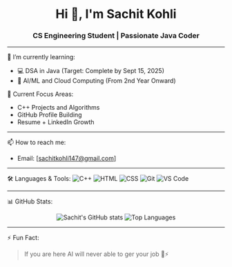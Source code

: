 <h1 align="center">Hi 👋, I'm Sachit Kohli</h1>
<h3 align="center">CS Engineering Student | Passionate Java Coder</h3>

---

🌱 I’m currently learning:
- 💻 DSA in Java (Target: Complete by Sept 15, 2025)
- 🧠 AI/ML and Cloud Computing (From 2nd Year Onward)

📌 Current Focus Areas:
- C++ Projects and Algorithms
- GitHub Profile Building
- Resume + LinkedIn Growth

---

📫 How to reach me:
- Email: [sachitkohli147@gmail.com]
---

🛠️ Languages & Tools:
![C++](https://img.shields.io/badge/C++-blue?style=for-the-badge&logo=cplusplus)
![HTML](https://img.shields.io/badge/HTML-orange?style=for-the-badge&logo=html5)
![CSS](https://img.shields.io/badge/CSS-blue?style=for-the-badge&logo=css3)
![Git](https://img.shields.io/badge/Git-F05032?style=for-the-badge&logo=git)
![VS Code](https://img.shields.io/badge/VS%20Code-blue?style=for-the-badge&logo=visualstudiocode)

---

📊 GitHub Stats:
<p align="center">
  <img src="https://github-readme-stats.vercel.app/api?username=sachitkohli&show_icons=true&theme=radical" alt="Sachit's GitHub stats" />
  <img src="https://github-readme-stats.vercel.app/api/top-langs/?username=sachitkohli&layout=compact&theme=radical" alt="Top Languages" />
</p>

---

⚡ Fun Fact:
> If you are here AI will never able to ger your job 🧠⚡

